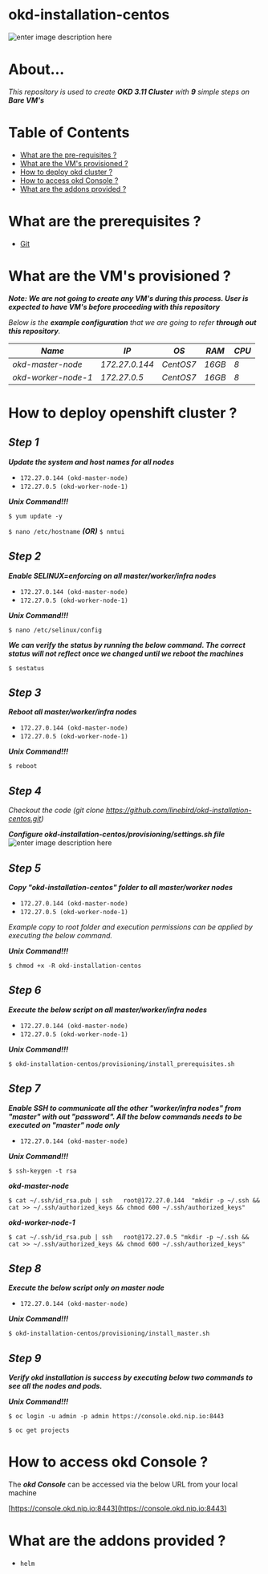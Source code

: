 


# okd-installation-centos

![enter image description here](https://lh3.googleusercontent.com/OBGT85EIBjT43vxUsI0Pmhl68NmYxqOUbBuTjRivjP24t5r38ft0ioTNuEV0IAyV3izoadJsdYIlnw)

# About...

  

*This repository is used to create ***OKD 3.11 Cluster*** with **9** simple steps on ***Bare VM's****
 
  

# Table of Contents

* [What are the pre-requisites ?](#prerequisites)
* [What are the VM's provisioned ?](#configuration)
* [How to deploy okd cluster ?](#deploy)
* [How to access okd Console ?](#console)
* [What are the addons provided ?](#addons)

  
  

<a id="prerequisites"></a>

# What are the prerequisites ?
* [Git](https://git-scm.com/downloads "Git")

   
<a id="configuration"></a>

# What are the VM's provisioned ?

***Note: We are not going to create any VM's during this process. User is expected to have VM's before proceeding with this repository***

*Below is the ***example configuration*** that we are going to refer ***through out this repository***.*

*Name*|*IP*|*OS*|*RAM*|*CPU*|
|----|----|----|----|----|
*okd-master-node*    |*172.27.0.144*|*CentOS7*|*16GB*|*8*|
*okd-worker-node-1* |*172.27.0.5*|*CentOS7*|*16GB*|*8*|
  
  

<a id="deploy"></a>

# How to deploy openshift cluster ?


## ***Step 1***
 
***Update the system and host names for all nodes***

* `172.27.0.144 (okd-master-node)`
* `172.27.0.5 (okd-worker-node-1)`
  
***Unix Command!!!***

`$ yum update -y`

`$ nano /etc/hostname`  ***(OR)***   `$ nmtui`

## ***Step 2***

  ***Enable SELINUX=enforcing on all master/worker/infra nodes***
  
* `172.27.0.144 (okd-master-node)`
* `172.27.0.5 (okd-worker-node-1)`

***Unix Command!!!***

`$ nano /etc/selinux/config`

***We can verify the status by running the below command. The correct status will not reflect once we changed until we reboot the machines***

`$ sestatus`


## ***Step 3***

  ***Reboot all master/worker/infra nodes***
 
* `172.27.0.144 (okd-master-node)`
* `172.27.0.5 (okd-worker-node-1)`
 
***Unix Command!!!***

`$ reboot`

     
## ***Step 4***  

*Checkout the code (git clone https://github.com/linebird/okd-installation-centos.git)*

***Configure okd-installation-centos/provisioning/settings.sh file***
  ![enter image description here](https://lh3.googleusercontent.com/zbeRg_vHfpg0iG0w70E0u6T-PEfK8czIN7FywGoaTOyo-giHgYI8ABg7s8WQOINds4sFNDbvkWqyZQ)
## ***Step 5***  

***Copy "okd-installation-centos" folder to all master/worker nodes***

  
* `172.27.0.144 (okd-master-node)`
* `172.27.0.5 (okd-worker-node-1)`

*Example copy to root folder and execution permissions can be applied by executing the below command.*
 

***Unix Command!!!***

`$ chmod +x -R okd-installation-centos`


## ***Step 6***

***Execute the below script on all master/worker/infra nodes***

* `172.27.0.144 (okd-master-node)`
* `172.27.0.5 (okd-worker-node-1)`

***Unix Command!!!***

`$ okd-installation-centos/provisioning/install_prerequisites.sh`

  
## ***Step 7***

***Enable SSH to communicate all the other "worker/infra nodes" from "master" with out "password". All the below commands needs to be executed on "master" node only***

* `172.27.0.144 (okd-master-node)`
  
***Unix Command!!!***

`$ ssh-keygen -t rsa`

***okd-master-node***

`$ cat ~/.ssh/id_rsa.pub | ssh   root@172.27.0.144  "mkdir -p ~/.ssh && cat >> ~/.ssh/authorized_keys && chmod 600 ~/.ssh/authorized_keys"`

***okd-worker-node-1***

`$ cat ~/.ssh/id_rsa.pub | ssh   root@172.27.0.5 "mkdir -p ~/.ssh && cat >> ~/.ssh/authorized_keys && chmod 600 ~/.ssh/authorized_keys"`

## ***Step 8***

***Execute the below script only on master node***

* `172.27.0.144 (okd-master-node)`
  
***Unix Command!!!***

`$ okd-installation-centos/provisioning/install_master.sh`
  

## ***Step 9***

***Verify okd installation is success by executing below two commands to see all the nodes and pods.***

***Unix Command!!!***
  
`$ oc login -u admin -p admin https://console.okd.nip.io:8443`

`$ oc get projects`

  
  <a id="console"></a>

# How to access okd Console ?

The ***okd Console*** can be accessed via the below URL from your local machine   

[https://console.okd.nip.io:8443](https://console.okd.nip.io:8443)


<a id="addons"></a>
# What are the addons provided ?

* `helm`
